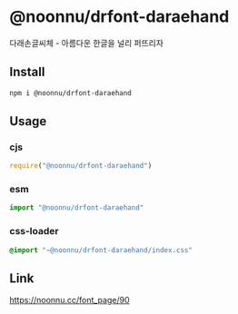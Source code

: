 # @noonnu/drfont-daraehand
다래손글씨체 - 아름다운 한글을 널리 퍼뜨리자

## Install
```sh
npm i @noonnu/drfont-daraehand
```
## Usage
### cjs
```js
require("@noonnu/drfont-daraehand")
```
### esm
```js
import "@noonnu/drfont-daraehand"
```
### css-loader
```css
@import "~@noonnu/drfont-daraehand/index.css"
```

## Link
https://noonnu.cc/font_page/90